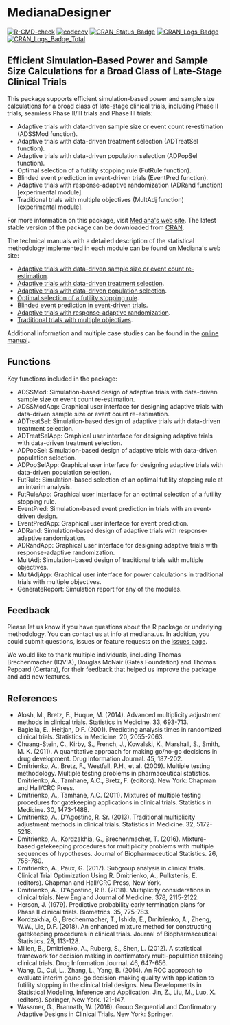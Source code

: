 # MedianaDesigner 

<!-- badges: start -->
[![R-CMD-check](https://github.com/medianasoft/MedianaDesignerPrivate/workflows/R-CMD-check/badge.svg)](https://github.com/medianasoft/MedianaDesignerPrivate/actions)
[![codecov](https://codecov.io/gh/medianasoft/MedianaDesignerPrivate/branch/master/graph/badge.svg?token=NwvPou45uf)](https://codecov.io/gh/medianasoft/MedianaDesignerPrivate)
[![CRAN\_Status\_Badge](http://www.r-pkg.org/badges/version/MedianaDesigner)](https://cran.r-project.org/package=MedianaDesigner)
[![CRAN\_Logs\_Badge](http://cranlogs.r-pkg.org/badges/MedianaDesigner)](https://cran.r-project.org/package=MedianaDesigner)
[![CRAN\_Logs\_Badge\_Total](http://cranlogs.r-pkg.org/badges/grand-total/MedianaDesigner)](https://cran.r-project.org/package=MedianaDesigner)
<!-- badges: end -->

## Efficient Simulation-Based Power and Sample Size Calculations for a Broad Class of Late-Stage Clinical Trials

This package supports efficient simulation-based power and sample size calculations for a broad class of late-stage clinical trials, including Phase II trials, seamless Phase II/III trials and Phase III trials:

* Adaptive trials with data-driven sample size or event count re-estimation (ADSSMod function).
* Adaptive trials with data-driven treatment selection (ADTreatSel function).
* Adaptive trials with data-driven population selection (ADPopSel function).
* Optimal selection of a futility stopping rule (FutRule function).
* Blinded event prediction in event-driven trials (EventPred function).
* Adaptive trials with response-adaptive randomization (ADRand function) [experimental module].
* Traditional trials with multiple objectives (MultAdj function) [experimental module].

For more information on this package, visit [Mediana's web site](http://www.mediana.us/free-software). The latest stable version of the package can be downloaded from [CRAN](https://cran.r-project.org/web/packages/MedianaDesigner/index.html). 

The technical manuals with a detailed description of the statistical methodology implemented in each module can be found on Mediana's web site: 

* [Adaptive trials with data-driven sample size or event count re-estimation](http://www.mediana.us/MedianaDesigner/ADSSMod.pdf).
* [Adaptive trials with data-driven treatment selection](http://www.mediana.us/MedianaDesigner/ADTreatSel.pdf).
* [Adaptive trials with data-driven population selection](http://www.mediana.us/MedianaDesigner/ADPopSel.pdf).
* [Optimal selection of a futility stopping rule](http://www.mediana.us/MedianaDesigner/FutRule.pdf).
* [Blinded event prediction in event-driven trials](http://www.mediana.us/MedianaDesigner/EventPred.pdf).
* [Adaptive trials with response-adaptive randomization](http://www.mediana.us/MedianaDesigner/ADRand.pdf).
* [Traditional trials with multiple objectives](http://www.mediana.us/MedianaDesigner/MultAdj.pdf).

Additional information and multiple case studies can be found in the [online manual](https://medianasoft.github.io/MedianaDesigner).

## Functions

Key functions included in the package:

* ADSSMod: Simulation-based design of adaptive trials with data-driven sample size or event count re-estimation.
* ADSSModApp: Graphical user interface for designing adaptive trials with data-driven sample size or event count re-estimation.
* ADTreatSel: Simulation-based design of adaptive trials with data-driven treatment selection.
* ADTreatSelApp: Graphical user interface for designing adaptive trials with data-driven treatment selection.
* ADPopSel: Simulation-based design of adaptive trials with data-driven population selection.
* ADPopSelApp: Graphical user interface for designing adaptive trials with data-driven population selection.
* FutRule: Simulation-based selection of an optimal futility stopping rule at an interim analysis.
* FutRuleApp: Graphical user interface for an optimal selection of a futility stopping rule.
* EventPred: Simulation-based event prediction in trials with an event-driven design.
* EventPredApp: Graphical user interface for event prediction.
* ADRand: Simulation-based design of adaptive trials with response-adaptive randomization.
* ADRandApp: Graphical user interface for designing adaptive trials with response-adaptive randomization.
* MultAdj: Simulation-based design of traditional trials with multiple objectives.
* MultAdjApp: Graphical user interface for power calculations in traditional trials with multiple objectives.
* GenerateReport: Simulation report for any of the modules.

## Feedback

Please let us know if you have questions about the R package or underlying methodology. You can contact us at info at mediana.us.  In addition, you could submit questions, issues or feature requests on the [issues page](https://github.com/medianasoft/MedianaDesigner/issues).

We would like to thank multiple individuals, including Thomas Brechenmacher (IQVIA), Douglas McNair (Gates Foundation) and Thomas Peppard (Certara), for their feedback that helped us improve the package and add new features.

## References

* Alosh, M., Bretz, F., Huque, M. (2014). Advanced multiplicity adjustment methods in clinical trials. Statistics in Medicine. 33, 693-713.
* Bagiella, E., Heitjan, D.F. (2001). Predicting analysis times in randomized clinical trials. Statistics in Medicine. 20, 2055-2063.
* Chuang-Stein, C., Kirby, S., French, J., Kowalski, K., Marshall, S., Smith, M. K. (2011). A quantitative approach for making go/no-go decisions in drug development. Drug Information Journal. 45, 187-202.
* Dmitrienko, A., Bretz, F., Westfall, P.H., et al. (2009). Multiple testing methodology.  Multiple testing problems in pharmaceutical statistics. Dmitrienko, A., Tamhane, A.C., Bretz, F. (editors). New York: Chapman and Hall/CRC Press.
* Dmitrienko, A., Tamhane, A.C. (2011). Mixtures of multiple testing procedures for gatekeeping applications in clinical trials. Statistics in Medicine. 30, 1473-1488.
* Dmitrienko, A., D'Agostino, R. Sr. (2013). Traditional multiplicity adjustment methods in clinical trials. Statistics in Medicine. 32, 5172-5218.
* Dmitrienko, A., Kordzakhia, G., Brechenmacher, T. (2016). Mixture-based gatekeeping procedures for multiplicity problems with multiple sequences of hypotheses. Journal of Biopharmaceutical Statistics. 26, 758-780.
* Dmitrienko, A., Paux, G. (2017). Subgroup analysis in clinical trials. Clinical Trial Optimization Using R. Dmitrienko, A., Pulkstenis, E. (editors). Chapman and Hall/CRC Press, New York.
* Dmitrienko, A., D'Agostino, R.B. (2018). Multiplicity considerations in clinical trials. New England Journal of Medicine. 378, 2115-2122.
* Herson, J. (1979). Predictive probability early termination plans for Phase II clinical trials. Biometrics. 35, 775-783.
* Kordzakhia, G., Brechenmacher, T., Ishida, E., Dmitrienko, A., Zheng, W.W., Lie, D.F. (2018). An enhanced mixture method for constructing gatekeeping procedures in clinical trials. Journal of Biopharmaceutical Statistics. 28, 113-128.
* Millen, B., Dmitrienko, A., Ruberg, S., Shen, L. (2012). A statistical framework for decision making in confirmatory multi-population tailoring clinical trials. Drug Information Journal. 46, 647-656.
* Wang, D., Cui, L., Zhang, L., Yang, B. (2014). An ROC approach to evaluate interim go/no-go decision-making quality with application to futility stopping in the clinical trial designs. New Developments in Statistical Modeling, Inference and Application. Jin, Z., Liu, M., Luo, X. (editors). Springer, New York. 121-147.
* Wassmer, G., Brannath, W. (2016). Group Sequential and Confirmatory Adaptive Designs in Clinical Trials. New York: Springer.
